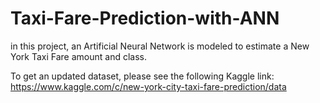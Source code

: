 # Taxi-Fare-Prediction-with-ANN

in this project, an Artificial Neural Network is modeled to estimate a New York Taxi Fare amount and class.

To get an updated dataset, please see the following Kaggle link:
https://www.kaggle.com/c/new-york-city-taxi-fare-prediction/data
